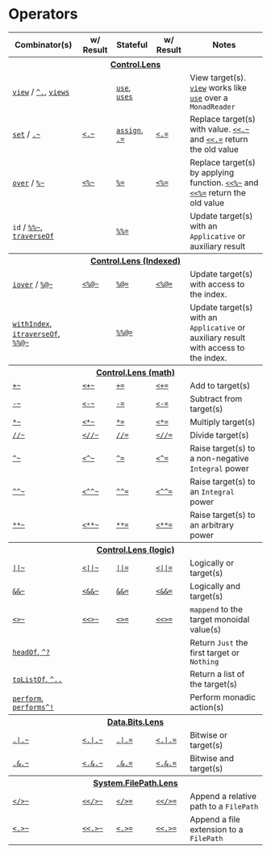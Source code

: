 Operators
=========

<table>
<thead>
<tr>
  <th>Combinator(s)</th>
  <th>w/ Result</th>
  <th>Stateful</th>
  <th>w/ Result</th>
  <th>Notes</th>
</tr>
</thead>
<tbody>
<tr><th colspan=5><a href="http://ekmett.github.com/lens/Control-Lens.html">Control.Lens</a></th></tr>
<tr>
  <td>
      <a href="http://ekmett.github.com/lens/Control-Lens-Getter.html#v:view"><code>view</code></a>
      /
      <a href="http://ekmett.github.com/lens/Control-Lens-Getter.html#v:-94-."><code>^.</code></a>,
      <a href="http://ekmett.github.com/lens/Control-Lens-Getter.html#v:views"><code>views</code></a>      
  </td>
  <td/>
  <td><a href="http://ekmett.github.com/lens/Control-Lens-Getter.html#v:use"><code>use</code></a>, <a href="http://ekmett.github.com/lens/Control-Lens-Getter.html#v:uses"><code>uses</code></a></td>
  <td/>
  <td>View target(s). <a href="http://ekmett.github.com/lens/Control-Lens-Getter.html#v:view"><code>view</code></a> works like <a href="http://ekmett.github.com/lens/Control-Lens-Getter.html#v:use"><code>use</code></a> over a <code>MonadReader</code></td>
</tr>
<tr>
  <td><a href="http://ekmett.github.com/lens/Control-Lens-Setter.html#v:set"><code>set</code></a> / <a href="http://ekmett.github.com/lens/Control-Lens-Setter.html#v:.-126-"><code>.~</code></a></td>
  <td><a href="http://ekmett.github.com/lens/Control-Lens-Setter.html#v:-60-.-126-"><code>&lt;.~</code></a></td>
  <td><a href="http://ekmett.github.com/lens/Control-Lens-Setter.html#v:assign"><code>assign</code></a>, <a href="http://ekmett.github.com/lens/Control-Lens-Setter.html#v:.-61-"><code>.=</code></a></td>
  <td><a href="http://ekmett.github.com/lens/Control-Lens-Setter.html#v:-60-.-61-"><code>&lt;.=</code></a></td>
  <td>Replace target(s) with value. <a href="http://ekmett.github.com/lens/Control-Lens-Lens.html#v:-60--60-.-126-"><code>&lt;&lt;.~</code></a> and
      <a href="http://ekmett.github.com/lens/Control-Lens-Lens.html#v:-60--60-.-61-"><code>&lt;&lt;.=</code></a>
      return the old value</td>
</tr>
<tr>
  <td><a href="http://ekmett.github.com/lens/Control-Lens-Setter.html#v:over"><code>over</code></a> / <a href="http://ekmett.github.com/lens/Control-Lens-Setter.html#v:-37--126-"><code>%~</code></a></td>
  <td><a href="http://ekmett.github.com/lens/Control-Lens-Lens.html#v:-60--37--126-"><code>&lt;%~</code></td>
  <td><a href="http://ekmett.github.com/lens/Control-Lens-Setter.html#v:-37--61-"><code>%=</code></a></td>
  <td><a href="http://ekmett.github.com/lens/Control-Lens-Lens.html#v:-60--37--61-"><code>&lt;%=</code></td>
  <td>Replace target(s) by applying function. <a href="http://ekmett.github.com/lens/Control-Lens-Lens.html#v:-60--60--37--126-"><code>&lt;&lt;%~</code></a> and
      <a href="http://ekmett.github.com/lens/Control-Lens-Lens.html#v:-60--60--37--61-"><code>&lt;&lt;%=</code></a>
      return the old value</td>
</tr>
<tr>
  <td><code>id</code> / <a href="http://ekmett.github.com/lens/Control-Lens-Lens.html#v:-37--37--126-"><code>%%~</code></a>,
      <a href="http://ekmett.github.com/lens/Control-Lens-Traversal.html#v:traverseOf"><code>traverseOf</code></a> 
      </td>
  <td/>
  <td><a href="http://ekmett.github.com/lens/Control-Lens-Lens.html#v:-37--37--61-"><code>%%=</code></a></td>
  <td/>
  <td>Update target(s) with an <code>Applicative</code> or auxiliary result</td>
</tr>
<tr><th colspan=5><a href="http://ekmett.github.com/lens/Control-Lens.html">Control.Lens (Indexed)</a></th></tr>
<tr>
  <td><a href="http://ekmett.github.io/lens/Control-Lens-Setter.html#v:iover"><code>iover</code></a> / <a href="http://ekmett.github.com/lens/Control-Lens-Operators.html#v:-37--64--126-"><code>%@~</code></a></td>
  <td><a href="http://ekmett.github.com/lens/Control-Lens-Operators.html#v:-60--37--64--126-"><code>&lt;%@~</code></td>
  <td><a href="http://ekmett.github.com/lens/Control-Lens-Operators.html#v:-37--64--61-"><code>%@=</code></a></td>
  <td><a href="http://ekmett.github.com/lens/Control-Lens-Operators.html#v:-60--37--64--61-"><code>&lt;%@=</code></td>
  <td>Update target(s) with access to the index.</td>
</tr>
<tr>
  <td><a href="http://ekmett.github.com/lens/Control-Lens-Indexed.html#v:withIndex"><code>withIndex</code></a>, <a href="http://ekmett.github.com/lens/Control-Lens-IndexedTraversal.html#v:itraverseOf"><code>itraverseOf</code></a>, <a href="http://ekmett.github.com/lens/Control-Lens-Operators.html#v:-37--37--64--126-"><code>%%@~</code></a></td>
  <td/>
  <td><a href="http://ekmett.github.com/lens/Control-Lens-Operators.html#v:-37--37--64--61-"><code>%%@=</code></a></td>
  <td/>
  <td>Update target(s) with an <code>Applicative</code> or auxiliary result with access to the index.</td>
</tr>
<tr><th colspan=5><a href="http://ekmett.github.com/lens/Control-Lens.html">Control.Lens (math)</a></th></tr>
<tr>
  <td><a href="http://ekmett.github.com/lens/Control-Lens-Setter.html#v:-43--126-"><code>+~</code></a></td>
  <td><a href="http://ekmett.github.com/lens/Control-Lens-Lens.html#v:-60--43--126-"><code>&lt;+~</code></td>
  <td><a href="http://ekmett.github.com/lens/Control-Lens-Setter.html#v:-43--61-"><code>+=</code></a></td>
  <td><a href="http://ekmett.github.com/lens/Control-Lens-Lens.html#v:-60--43--61-"><code>&lt;+=</code></td>
  <td>Add to target(s)</td>
</tr
<tr>
  <td><a href="http://ekmett.github.com/lens/Control-Lens-Setter.html#v:-45--126-"><code>-~</code></a></td>
  <td><a href="http://ekmett.github.com/lens/Control-Lens-Lens.html#v:-60--45--126-"><code>&lt;-~</code></td>
  <td><a href="http://ekmett.github.com/lens/Control-Lens-Setter.html#v:-45--61-"><code>-=</code></a></td>
  <td><a href="http://ekmett.github.com/lens/Control-Lens-Lens.html#v:-60--45--61-"><code>&lt;-=</code></td>
  <td>Subtract from target(s)</td>
</tr>
<tr>
  <td><a href="http://ekmett.github.com/lens/Control-Lens-Setter.html#v:-42--126-"><code>*~</code></a></td>
  <td><a href="http://ekmett.github.com/lens/Control-Lens-Lens.html#v:-60--42--126-"><code>&lt;*~</code></td>
  <td><a href="http://ekmett.github.com/lens/Control-Lens-Setter.html#v:-42--61-"><code>*=</code></a></td>
  <td><a href="http://ekmett.github.com/lens/Control-Lens-Lens.html#v:-60--42--61-"><code>&lt;*=</code></td>
  <td>Multiply target(s)</td>
</tr>
<tr>
  <td><a href="http://ekmett.github.com/lens/Control-Lens-Setter.html#v:-47--47--126-"><code>//~</code></a></td>
  <td><a href="http://ekmett.github.com/lens/Control-Lens-Lens.html#v:-60--47--47--126-"><code>&lt;//~</code></td>
  <td><a href="http://ekmett.github.com/lens/Control-Lens-Setter.html#v:-47--47--61-"><code>//=</code></a></td>
  <td><a href="http://ekmett.github.com/lens/Control-Lens-Lens.html#v:-60--47--47--61-"><code>&lt;//=</code></td>
  <td>Divide target(s)</td>
</tr>
<tr>
  <td><a href="http://ekmett.github.com/lens/Control-Lens-Setter.html#v:-94--126-"><code>^~</code></a></td>
  <td><a href="http://ekmett.github.com/lens/Control-Lens-Lens.html#v:-60--94--126-"><code>&lt;^~</code></td>
  <td><a href="http://ekmett.github.com/lens/Control-Lens-Setter.html#v:-94--61-"><code>^=</code></a></td>
  <td><a href="http://ekmett.github.com/lens/Control-Lens-Lens.html#v:-60--94--61-"><code>&lt;^=</code></td>
  <td>Raise target(s) to a non-negative <code>Integral</code> power</td>
</tr>
<tr>
  <td><a href="http://ekmett.github.com/lens/Control-Lens-Setter.html#v:-94--94--126-"><code>^^~</code></a></td>
  <td><a href="http://ekmett.github.com/lens/Control-Lens-Lens.html#v:-60--94--94--126-"><code>&lt;^^~</code></td>
  <td><a href="http://ekmett.github.com/lens/Control-Lens-Setter.html#v:-94--94--61-"><code>^^=</code></a></td>
  <td><a href="http://ekmett.github.com/lens/Control-Lens-Lens.html#v:-60--94--94--61-"><code>&lt;^^=</code></td>
  <td>Raise target(s) to an <code>Integral</code> power</td>
</tr>
<tr>
  <td><a href="http://ekmett.github.com/lens/Control-Lens-Setter.html#v:-42--42--126-"><code>**~</code></a></td>
  <td><a href="http://ekmett.github.com/lens/Control-Lens-Lens.html#v:-60--42--42--126-"><code>&lt;**~</code></td>
  <td><a href="http://ekmett.github.com/lens/Control-Lens-Setter.html#v:-42--42--61-"><code>**=</code></a></td>
  <td><a href="http://ekmett.github.com/lens/Control-Lens-Lens.html#v:-60--42--42--61-"><code>&lt;**=</code></td>
  <td>Raise target(s) to an arbitrary power</td>
</tr>
<tr><th colspan=5><a href="http://ekmett.github.com/lens/Control-Lens.html">Control.Lens (logic)</a></th></tr>
<tr>
  <td><a href="http://ekmett.github.com/lens/Control-Lens-Setter.html#v:-124--124--126-"><code>||~</code></a></td>
  <td><a href="http://ekmett.github.com/lens/Control-Lens-Lens.html#v:-60--124--124--126-"><code>&lt;||~</code></td>
  <td><a href="http://ekmett.github.com/lens/Control-Lens-Setter.html#v:-124--124--61-"><code>||=</code></a></td>
  <td><a href="http://ekmett.github.com/lens/Control-Lens-Lens.html#v:-60--124--124--61-"><code>&lt;||=</code></td>
  <td>Logically or target(s)</td>
</tr>
<tr>
  <td><a href="http://ekmett.github.com/lens/Control-Lens-Setter.html#v:-38--38--126-"><code>&amp;&amp;~</code></a></td>
  <td><a href="http://ekmett.github.com/lens/Control-Lens-Lens.html#v:-60--38--38--126-"><code>&lt;&amp;&amp;~</code></td>
  <td><a href="http://ekmett.github.com/lens/Control-Lens-Setter.html#v:-38--38--61-"><code>&amp;&amp;=</code></a></td>
  <td><a href="http://ekmett.github.com/lens/Control-Lens-Lens.html#v:-60--38--38--61-"><code>&lt;&amp;&amp;=</code></td>
  <td>Logically and target(s)</td>
</tr>
<tr>
  <td><a href="http://ekmett.github.com/lens/Control-Lens-Setter.html#v:-60--62--126-"><code>&lt;&gt;~</code></a></td>
  <td><a href="http://ekmett.github.com/lens/Control-Lens-Lens.html#v:-60--60--62--126-"><code>&lt;&lt;&gt;~</code></td>
  <td><a href="http://ekmett.github.com/lens/Control-Lens-Setter.html#v:-60--62--61-"><code>&lt;&gt;=</code></a></td>
  <td><a href="http://ekmett.github.com/lens/Control-Lens-Lens.html#v:-60--60--62--61-"><code>&lt;&lt;&gt;=</code></td>
  <td><code>mappend</code> to the target monoidal value(s)</td>
</tr>
<tr>
  <td><a href="http://ekmett.github.com/lens/Control-Lens-Fold.html#v:headOf"><code>headOf</code>, <a href="http://ekmett.github.com/lens/Control-Lens-Fold.html#v:-94--63-"><code>^?</code></a></td>
  <td/><td/><td/>
  <td>Return <code>Just</code> the first target or <code>Nothing</code></td>
</tr>
<tr>
  <td><a href="http://ekmett.github.com/lens/Control-Lens-Fold.html#v:toListOf"><code>toListOf</code>, <a href="http://ekmett.github.com/lens/Control-Lens-Fold.html#v:-94-.."><code>^..</code></a></td>
  <td/><td/><td/>
  <td>Return a list of the target(s)</td>
</tr>
<tr>
  <td><a href="http://ekmett.github.com/lens/Control-Lens-Action.html#v:perform"><code>perform</code></a>, <a href="http://ekmett.github.com/lens/Control-Lens-Action.html#v:performs"><code>performs</code></a><a href="http://ekmett.github.com/lens/Control-Lens-Action.html#v:-94-!"><code>^!</code></a></td>
  <td/>
  <td/>
  <td/>
  <td>Perform monadic action(s)</td>
</tr>
<tr><th colspan=5><a href="http://ekmett.github.com/lens/Data-Bits-Lens.html">Data.Bits.Lens</a></th></tr>
<tr>
  <td><a href="http://ekmett.github.com/lens/Data-Bits-Lens.html#v:-124--126-"><code>.|.~</code></a></td>
  <td><a href="http://ekmett.github.com/lens/Data-Bits-Lens.html#v:-60--124--126-"><code>&lt;.|.~</code></td>
  <td><a href="http://ekmett.github.com/lens/Data-Bits-Lens.html#v:-124--61-"><code>.|.=</code></a></td>
  <td><a href="http://ekmett.github.com/lens/Data-Bits-Lens.html#v:-60--124--61-"><code>&lt;.|.=</code></td>
  <td>Bitwise or target(s)</td>
</tr>
<tr>
  <td><a href="http://ekmett.github.com/lens/Data-Bits-Lens.html#v:-38--126-"><code>.&amp;.~</code></a></td>
  <td><a href="http://ekmett.github.com/lens/Data-Bits-Lens.html#v:-60--38--126-"><code>&lt;.&amp;.~</code></td>
  <td><a href="http://ekmett.github.com/lens/Data-Bits-Lens.html#v:-38--61-"><code>.&amp;.=</code></a></td>
  <td><a href="http://ekmett.github.com/lens/Data-Bits-Lens.html#v:-60--38--61-"><code>&lt;.&amp;.=</code></td>
  <td>Bitwise and target(s)</td>
</tr>
<tr><th colspan=5><a href="http://ekmett.github.com/lens/System-FilePath-Lens.html">System.FilePath.Lens</a></th></tr>
<tr>
  <td><a href="http://ekmett.github.com/lens/System-FilePath-Lens.html#v:-60--47--62--126-"><code>&lt;/&gt;~</code></a></td>
  <td><a href="http://ekmett.github.com/lens/System-FilePath-Lens.html#v:-60--60--47--62--126-"><code>&lt;&lt;/&gt;~</code></td>
  <td><a href="http://ekmett.github.com/lens/System-FilePath-Lens.html#v:-60--47--62--61-"><code>&lt;/&gt;=</code></a></td>
  <td><a href="http://ekmett.github.com/lens/System-FilePath-Lens.html#v:-60--60--47--62--61-"><code>&lt;&lt;/&gt;=</code></td>
  <td>Append a relative path to a <code>FilePath</code></td>
</tr>
<tr>
  <td><a href="http://ekmett.github.com/lens/System-FilePath-Lens.html#v:-60-.-62--126-"><code>&lt;.&gt;~</code></a></td>
  <td><a href="http://ekmett.github.com/lens/System-FilePath-Lens.html#v:-60--60-.-62--126-"><code>&lt;&lt;.&gt;~</code></td>
  <td><a href="http://ekmett.github.com/lens/System-FilePath-Lens.html#v:-60-.-62--61-"><code>&lt;.&gt;=</code></a></td>
  <td><a href="http://ekmett.github.com/lens/System-FilePath-Lens.html#v:-60--60-.-62--61-"><code>&lt;&lt;.&gt;=</code></td>
  <td>Append a file extension to a <code>FilePath</code></td>
</tr>
</tbody>
</table>